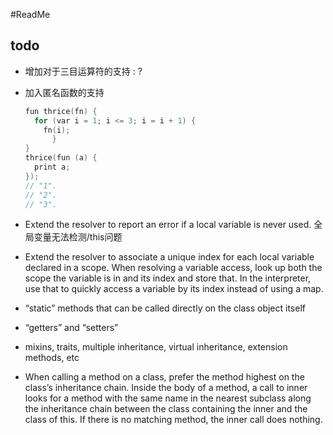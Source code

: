 #ReadMe

## todo

* 增加对于三目运算符的支持 : ?

* 加入匿名函数的支持

  ```c
  fun thrice(fn) {
    for (var i = 1; i <= 3; i = i + 1) {
      fn(i);
    	}
  }
  thrice(fun (a) {
    print a;
  });
  // "1".
  // "2".
  // "3".
  
  ```

* Extend the resolver to report an error if a local variable is never used.
    全局变量无法检测/this问题

* Extend the resolver to associate a unique index for each local variable declared in a scope. When resolving a variable access, look up both the scope the variable is in and its index and store that. In the interpreter, use that to quickly access a variable by its index instead of using a map. 

* “static” methods that can be called directly on the class object itself

* “getters” and “setters”

* mixins, traits, multiple inheritance, virtual inheritance, extension methods, etc

* When calling a method on a class, prefer the method highest on the class’s inheritance chain. Inside the body of a method, a call to inner looks for a method with the same name in the nearest subclass along the inheritance chain between the class containing the inner and the class of this. If there is no matching method, the inner call does nothing.

